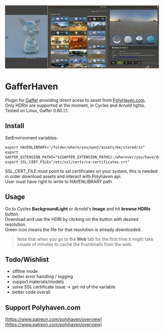 ![Screenshot](assets/preview.gif)
# GafferHaven
Plugin for [Gaffer](https://www.gafferhq.org/) providing direct acess to asset from [PolyHaven.com](https://polyhaven.com/).  
Only HDRIs are supported at the moment, in Cycles and Arnold lights.  
Tested on Linux, Gaffer 0.60.1.1.  

## Install
SetEnvironment variables:

	export HAVENLIBRARY="/folder/where/you/want/assets/be/stored/in"
	export GAFFER_EXTENSION_PATHS="${GAFFER_EXTENSION_PATHS}:/wherever/you/have/downloaded/GafferHaven"
	export SSL_CERT_FILE="/etc/ssl/certs/ca-certificates.crt"

SSL_CERT_FILE must point to ssl certificates on your system, this is needed in order download assets and interact with Polyhaven api.  
User must have right to write to HAVENLIBRARY path

## Usage

Go to Cycles **BackgroundLight** or Arnold's **Image** and hit **browse HDRIs** button.  
Download and use the HDRI by clicking on the button with desired resolution.  
Green icon means the file for that resolution is already downloaded.
> Note that when you go to the **Web** tab for the first time it might take couple of minutes to cache the thumbnails from the web.

## Todo/Wishlist
 - offline mode
 - better error handling / logging
 - support materials/models
 - solve SSL certificate issue -> get rid of the variable
 - better code overall

## Support Polyhaven.com
[https://www.patreon.com/polyhaven/overview](https://www.patreon.com/polyhaven/overview)